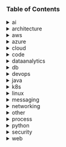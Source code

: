 ### Table of Contents

<details>
<summary>ai</summary>

- [ai_bias_vs_variance.md](./ai/ai_bias_vs_variance.md)
- [ai_frameworks_python.md](./ai/ai_frameworks_python.md)
- [ai_llm_aspects.md](./ai/ai_llm_aspects.md)
- [ai_llm_embedders.md](./ai/ai_llm_embedders.md)
- [ai_llm_guidelines.md](./ai/ai_llm_guidelines.md)
- [ai_llm_hosting.md](./ai/ai_llm_hosting.md)
- [ai_llm_models.md](./ai/ai_llm_models.md)
- [ai_llm_prompting.md](./ai/ai_llm_prompting.md)
- [ai_llm_rag_vs_retraining.md](./ai/ai_llm_rag_vs_retraining.md)
- [ai_ml_algorithms.md](./ai/ai_ml_algorithms.md)
- [ai_model_evaluation.md](./ai/ai_model_evaluation.md)
- [ai_model_size.md](./ai/ai_model_size.md)
- [ai_path.md](./ai/ai_path.md)
</details>
<details>
<summary>architecture</summary>

- [architecture_arc42.md](./architecture/architecture_arc42.md)
- [architecture_c4.md](./architecture/architecture_c4.md)
- [architecture_clean.jpg](./architecture/architecture_clean.jpg)
- [architecture_clean.md](./architecture/architecture_clean.md)
- [architecture_ddd.md](./architecture/architecture_ddd.md)
- [architecture_isaqb.md](./architecture/architecture_isaqb.md)
- [architecture_patterns.md](./architecture/architecture_patterns.md)
- [architecture_patterns_eai.png](./architecture/architecture_patterns_eai.png)
- [architecture_soa.md](./architecture/architecture_soa.md)
- [architecture_togaf.md](./architecture/architecture_togaf.md)
- [architecture_uml.md](./architecture/architecture_uml.md)
</details>
<details>
<summary>aws</summary>

- [aws_alb_lambda.md](./aws/aws_alb_lambda.md)
- [aws_ami.md](./aws/aws_ami.md)
- [aws_appmesh.md](./aws/aws_appmesh.md)
- [aws_cli.md](./aws/aws_cli.md)
- [aws_cloudfront_caching.md](./aws/aws_cloudfront_caching.md)
- [aws_cloudmap.md](./aws/aws_cloudmap.md)
- [aws_components.gif](./aws/aws_components.gif)
- [aws_ecs.md](./aws/aws_ecs.md)
- [aws_eks.md](./aws/aws_eks.md)
- [aws_elasticache_memorydb.md](./aws/aws_elasticache_memorydb.md)
- [aws_emr.md](./aws/aws_emr.md)
- [aws_enhanced_networking.md](./aws/aws_enhanced_networking.md)
- [aws_fe_hosting_options.md](./aws/aws_fe_hosting_options.md)
- [aws_filecache.md](./aws/aws_filecache.md)
- [aws_guardduty.md](./aws/aws_guardduty.md)
- [aws_lattice.md](./aws/aws_lattice.md)
- [aws_local_zones.md](./aws/aws_local_zones.md)
- [aws_mlops_cycle.md](./aws/aws_mlops_cycle.md)
- [aws_mlops_pipeline.png](./aws/aws_mlops_pipeline.png)
- [aws_opensearch.md](./aws/aws_opensearch.md)
- [aws_outposts.md](./aws/aws_outposts.md)
- [aws_ram.md](./aws/aws_ram.md)
- [aws_ssm.md](./aws/aws_ssm.md)
- [aws_transit_gateways.md](./aws/aws_transit_gateways.md)
- [aws_waf.md](./aws/aws_waf.md)
- [aws_wavelength.md](./aws/aws_wavelength.md)
- [aws_well_architected.md](./aws/aws_well_architected.md)
</details>
<details>
<summary>azure</summary>

- [azure_adlsstorageoptions.md](./azure/azure_adlsstorageoptions.md)
- [azure_advisor.md](./azure/azure_advisor.md)
- [azure_assessment.md](./azure/azure_assessment.md)
- [azure_databricks.md](./azure/azure_databricks.md)
- [azure_databricks.svg](./azure/azure_databricks.svg)
- [azure_datapipeline.md](./azure/azure_datapipeline.md)
- [azure_data_factory.md](./azure/azure_data_factory.md)
- [azure_deltalake.md](./azure/azure_deltalake.md)
- [azure_deltalake.png](./azure/azure_deltalake.png)
- [azure_digitaltwin.md](./azure/azure_digitaltwin.md)
- [azure_iot_blueprint.drawio.svg](./azure/azure_iot_blueprint.drawio.svg)
- [azure_iot_blueprint.md](./azure/azure_iot_blueprint.md)
- [azure_migrate.md](./azure/azure_migrate.md)
- [azure_purview.md](./azure/azure_purview.md)
- [azure_realtime_analytics.md](./azure/azure_realtime_analytics.md)
- [azure_realtime_analytics.png](./azure/azure_realtime_analytics.png)
- [azure_stream_analytics.md](./azure/azure_stream_analytics.md)
- [azure_synapse_analytics.md](./azure/azure_synapse_analytics.md)
</details>
<details>
<summary>cloud</summary>

- [cloud_aws_vs_azure.md](./cloud/cloud_aws_vs_azure.md)
- [cloud_events.md](./cloud/cloud_events.md)
- [cloud_ipaas.md](./cloud/cloud_ipaas.md)
- [cloud_migration_strategies.md](./cloud/cloud_migration_strategies.md)
- [cloud_splitbrain.md](./cloud/cloud_splitbrain.md)
</details>
<details>
<summary>code</summary>

- [code_bdd.md](./code/code_bdd.md)
- [code_big_o.md](./code/code_big_o.md)
- [code_clean.md](./code/code_clean.md)
- [code_contract_driven_testing.md](./code/code_contract_driven_testing.md)
- [code_patterns_gof.png](./code/code_patterns_gof.png)
</details>
<details>
<summary>dataanalytics</summary>

- [data_analytics_cleaning_data.md](./dataanalytics/data_analytics_cleaning_data.md)
- [data_analytics_fileformats.md](./dataanalytics/data_analytics_fileformats.md)
- [data_analytics_oozie.md](./dataanalytics/data_analytics_oozie.md)
- [data_analytics_spark.ipynb](./dataanalytics/data_analytics_spark.ipynb)
- [data_analytics_tools.md](./dataanalytics/data_analytics_tools.md)
- [iot_aws_vs_azure.md](./dataanalytics/iot_aws_vs_azure.md)
- [iot_digital_twins.md](./dataanalytics/iot_digital_twins.md)
- [math_calculus_course.md](./dataanalytics/math_calculus_course.md)
- [math_linear_algebra_course.md](./dataanalytics/math_linear_algebra_course.md)
- [math_probability_course.md](./dataanalytics/math_probability_course.md)
- [math_statistics_course.md](./dataanalytics/math_statistics_course.md)
</details>
<details>
<summary>db</summary>

- [db_elastic.md](./db/db_elastic.md)
- [db_graph.md](./db/db_graph.md)
- [db_isolation_level.md](./db/db_isolation_level.md)
- [db_marmotta.md](./db/db_marmotta.md)
- [db_timeseries.md](./db/db_timeseries.md)
- [db_vector.md](./db/db_vector.md)
</details>
<details>
<summary>devops</summary>

- [devops_ai.md](./devops/devops_ai.md)
- [devops_alertmanager.md](./devops/devops_alertmanager.md)
- [devops_ansible.md](./devops/devops_ansible.md)
- [devops_cdktf.md](./devops/devops_cdktf.md)
- [devops_chaos_engineering.md](./devops/devops_chaos_engineering.md)
- [devops_cicd_tools.md](./devops/devops_cicd_tools.md)
- [devops_cloudfoundry.md](./devops/devops_cloudfoundry.md)
- [devops_container_orchestration_mm.md](./devops/devops_container_orchestration_mm.md)
- [devops_devsecops.md](./devops/devops_devsecops.md)
- [devops_docker.md](./devops/devops_docker.md)
- [devops_git.md](./devops/devops_git.md)
- [devops_gitops.md](./devops/devops_gitops.md)
- [devops_graylog.md](./devops/devops_graylog.md)
- [devops_iac_tools.md](./devops/devops_iac_tools.md)
- [devops_logs_loki.md](./devops/devops_logs_loki.md)
- [devops_mlops.md](./devops/devops_mlops.md)
- [devops_openshift.md](./devops/devops_openshift.md)
- [devops_openstack.md](./devops/devops_openstack.md)
- [devops_prometheus.md](./devops/devops_prometheus.md)
</details>
<details>
<summary>java</summary>

- [java_advanced_features.md](./java/java_advanced_features.md)
- [java_lambda.md](./java/java_lambda.md)
- [java_mapping_tools.md](./java/java_mapping_tools.md)
- [java_modules_osgi.md](./java/java_modules_osgi.md)
- [java_quarkus_reactive.md](./java/java_quarkus_reactive.md)
- [java_spring_integration.md](./java/java_spring_integration.md)
- [java_spring_integration_vs_vertx.md](./java/java_spring_integration_vs_vertx.md)
- [java_spring_reactive.md](./java/java_spring_reactive.md)
- [java_streams.md](./java/java_streams.md)
- [java_tools.md](./java/java_tools.md)
- [java_version.md](./java/java_version.md)
- [java_virtual_threads.md](./java/java_virtual_threads.md)
</details>
<details>
<summary>k8s</summary>

- [k8s_architecture.md](./k8s/k8s_architecture.md)
- [k8s_crd.md](./k8s/k8s_crd.md)
- [k8s_deployment_strategies.md](./k8s/k8s_deployment_strategies.md)
- [k8s_kubectl.md](./k8s/k8s_kubectl.md)
- [k8s_networking.md](./k8s/k8s_networking.md)
- [k8s_objects.md](./k8s/k8s_objects.md)
- [k8s_operators.md](./k8s/k8s_operators.md)
- [k8s_patterns.md](./k8s/k8s_patterns.md)
- [k8s_rancher.md](./k8s/k8s_rancher.md)
- [k8s_scheduling.md](./k8s/k8s_scheduling.md)
- [k8s_secrets.md](./k8s/k8s_secrets.md)
- [k8s_servicemesh.md](./k8s/k8s_servicemesh.md)
- [k8s_tracing.md](./k8s/k8s_tracing.md)
- [k8s_webhooks.md](./k8s/k8s_webhooks.md)
</details>
<details>
<summary>linux</summary>

- [linux_cgroups.md](./linux/linux_cgroups.md)
- [linux_debian.md](./linux/linux_debian.md)
- [linux_os.md](./linux/linux_os.md)
- [linux_shell_coding_guideline.md](./linux/linux_shell_coding_guideline.md)
- [linux_shell_playground.ipynb](./linux/linux_shell_playground.ipynb)
- [linux_shell_scripting.md](./linux/linux_shell_scripting.md)
- [linux_tools.md](./linux/linux_tools.md)
- [linux_vi.md](./linux/linux_vi.md)
</details>
<details>
<summary>messaging</summary>

- [messaging_kafka.drawio.svg](./messaging/messaging_kafka.drawio.svg)
- [messaging_kafka.md](./messaging/messaging_kafka.md)
- [messaging_kafka_streams.md](./messaging/messaging_kafka_streams.md)
- [messaging_kafka_windowing.md](./messaging/messaging_kafka_windowing.md)
- [messaging_protocols.md](./messaging/messaging_protocols.md)
- [messaging_rabbitmq.md](./messaging/messaging_rabbitmq.md)
</details>
<details>
<summary>networking</summary>

- [networking_anycast.md](./networking/networking_anycast.md)
- [networking_architecture.md](./networking/networking_architecture.md)
- [networking_bgp.md](./networking/networking_bgp.md)
- [networking_dns.md](./networking/networking_dns.md)
- [networking_ipv6.md](./networking/networking_ipv6.md)
- [networking_osi.md](./networking/networking_osi.md)
- [networking_tools.md](./networking/networking_tools.md)
- [protocol_webrtc.md](./networking/protocol_webrtc.md)
- [protocol_websockets.md](./networking/protocol_websockets.md)
</details>
<details>
<summary>other</summary>

- [blockchain.md](./other/blockchain.md)
- [filmmaking_prompting.md](./other/filmmaking_prompting.md)
- [filmmaking_shots.md](./other/filmmaking_shots.md)
</details>
<details>
<summary>process</summary>

- [process_itil.md](./process/process_itil.md)
- [process_safe.md](./process/process_safe.md)
</details>
<details>
<summary>python</summary>

- [python_advanced.md](./python/python_advanced.md)
- [python_data.ipynb](./python/python_data.ipynb)
- [python_drawbacks.md](./python/python_drawbacks.md)
- [python_pip.md](./python/python_pip.md)
- [python_playground.ipynb](./python/python_playground.ipynb)
- [python_pydantic.md](./python/python_pydantic.md)
</details>
<details>
<summary>security</summary>

- [security_cors.md](./security/security_cors.md)
- [security_device_authentication.md](./security/security_device_authentication.md)
- [security_encryption.md](./security/security_encryption.md)
- [security_http_headers.md](./security/security_http_headers.md)
- [security_oauth.md](./security/security_oauth.md)
- [security_open_ssl.md](./security/security_open_ssl.md)
- [security_pki.md](./security/security_pki.md)
- [security_scanner.md](./security/security_scanner.md)
- [security_signing_certs.md](./security/security_signing_certs.md)
- [security_sni.md](./security/security_sni.md)
- [security_X.509_cert.md](./security/security_x.509_cert.md)
- [security_zero_trust_architecture.md](./security/security_zero_trust_architecture.md)
</details>
<details>
<summary>web</summary>

- [javascript_build_pipeline.md](./web/javascript_build_pipeline.md)
- [javascript_express_nest.md](./web/javascript_express_nest.md)
- [javascript_node.md](./web/javascript_node.md)
- [javascript_typescript.md](./web/javascript_typescript.md)
- [testing_cypress.md](./web/testing_cypress.md)
- [tool_npm.md](./web/tool_npm.md)
- [web_angular.md](./web/web_angular.md)
- [web_components.md](./web/web_components.md)
- [web_crossplatform.md](./web/web_crossplatform.md)
- [web_react.md](./web/web_react.md)
</details>
